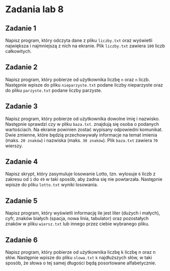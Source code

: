 # Zadania lab 8

## Zadanie 1

Napisz program, który odczyta dane z pliku `liczby.txt` oraz wyświetli największa i najmniejszą z nich na ekranie.
Plik `liczby.txt` zawiera `100` liczb całkowitych.

## Zadanie 2

Napisz program, który pobierze od użytkownika liczbę `n` oraz `n` liczb. Następnie wpisze do pliku `nieparzyste.txt` podane liczby nieparzyste oraz do pliku `parzyste.txt` podane liczby parzyste.

## Zadanie 3

Napisz program, który pobierze od użytkownika dowolne imię i nazwisko. Następnie sprawdzi czy w pliku `baza.txt`. znajdują się osoba o podanych wartościach. Na ekranie powinien zostać wypisany odpowiedni komunikat. Dwie zmienne, które będzią przechowywały informacje na temat imienia (maks. `20 znaków`) i nazwiska (maks. `30 znaków`).
Plik `baza.txt` zawiera `70` wierszy.

## Zadanie 4

Napisz skrypt, który zasymuluje losowanie Lotto, tzn. wylosuje `6` liczb z zakresu od `1` do `49` w taki sposób, aby żadna się nie powtarzała. Następnie wpisze do pliku `lotto.txt` wyniki losowania.

## Zadanie 5

Napisz program, który wyświetli informację ile jest liter (dużych i małych), cyfr, znaków białych (spacja, nowa linia, tabulator) oraz pozostałych znaków w pliku `wiersz.txt` lub innego przez ciebie wybranego pliku.

## Zadanie 6

Napisz program, który pobierze od użytkownika liczbę k liczbę n oraz n słów. Następnie wpisze do pliku `slowa.txt` `k` najdłuższych słów, w taki sposób, że słowa o tej samej długości będą posortowane alfabetycznie.
